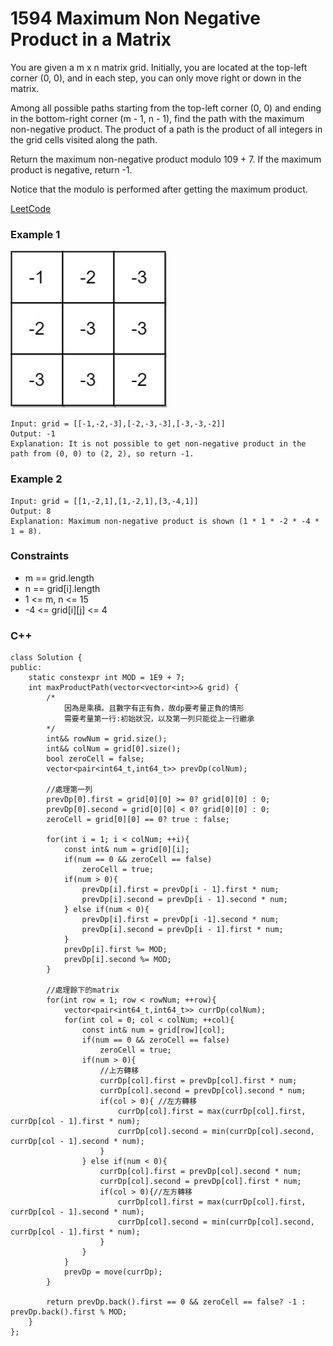 # 1594 Maximum Non Negative Product in a Matrix

You are given a m x n matrix grid. Initially, you are located at the top-left corner (0, 0), and in each step, you can only move right or down in the matrix.

Among all possible paths starting from the top-left corner (0, 0) and ending in the bottom-right corner (m - 1, n - 1), find the path with the maximum non-negative product. The product of a path is the product of all integers in the grid cells visited along the path.

Return the maximum non-negative product modulo 109 + 7. If the maximum product is negative, return -1.

Notice that the modulo is performed after getting the maximum product.

[LeetCode](https://leetcode.cn/problems/maximum-non-negative-product-in-a-matrix/)

### Example 1

<img src="img/1594_1.jpg" width = "250"/>

```
Input: grid = [[-1,-2,-3],[-2,-3,-3],[-3,-3,-2]]
Output: -1
Explanation: It is not possible to get non-negative product in the path from (0, 0) to (2, 2), so return -1.
```

### Example 2

```
Input: grid = [[1,-2,1],[1,-2,1],[3,-4,1]]
Output: 8
Explanation: Maximum non-negative product is shown (1 * 1 * -2 * -4 * 1 = 8).
```
 

### Constraints

* m == grid.length
* n == grid[i].length
* 1 <= m, n <= 15
* -4 <= grid[i][j] <= 4

### C++ 

```
class Solution {
public:
    static constexpr int MOD = 1E9 + 7;
    int maxProductPath(vector<vector<int>>& grid) {
        /*
            因為是乘積。且數字有正有負，故dp要考量正負的情形
            需要考量第一行:初始狀況，以及第一列只能從上一行繼承
        */
        int&& rowNum = grid.size();
        int&& colNum = grid[0].size();
        bool zeroCell = false;
        vector<pair<int64_t,int64_t>> prevDp(colNum);

        //處理第一列
        prevDp[0].first = grid[0][0] >= 0? grid[0][0] : 0;
        prevDp[0].second = grid[0][0] < 0? grid[0][0] : 0; 
        zeroCell = grid[0][0] == 0? true : false;

        for(int i = 1; i < colNum; ++i){
            const int& num = grid[0][i];
            if(num == 0 && zeroCell == false)
                zeroCell = true;
            if(num > 0){
                prevDp[i].first = prevDp[i - 1].first * num;
                prevDp[i].second = prevDp[i - 1].second * num;
            } else if(num < 0){
                prevDp[i].first = prevDp[i -1].second * num;
                prevDp[i].second = prevDp[i - 1].first * num;
            } 
            prevDp[i].first %= MOD;
            prevDp[i].second %= MOD;
        }

        //處理餘下的matrix
        for(int row = 1; row < rowNum; ++row){
            vector<pair<int64_t,int64_t>> currDp(colNum);
            for(int col = 0; col < colNum; ++col){
                const int& num = grid[row][col];
                if(num == 0 && zeroCell == false)
                    zeroCell = true;
                if(num > 0){
                    //上方轉移
                    currDp[col].first = prevDp[col].first * num;   
                    currDp[col].second = prevDp[col].second * num; 
                    if(col > 0){ //左方轉移
                        currDp[col].first = max(currDp[col].first, currDp[col - 1].first * num);
                        currDp[col].second = min(currDp[col].second, currDp[col - 1].second * num);
                    }
                } else if(num < 0){
                    currDp[col].first = prevDp[col].second * num;
                    currDp[col].second = prevDp[col].first * num;
                    if(col > 0){//左方轉移
                        currDp[col].first = max(currDp[col].first, currDp[col - 1].second * num);
                        currDp[col].second = min(currDp[col].second, currDp[col - 1].first * num);
                    }
                }
            }
            prevDp = move(currDp);
        }

        return prevDp.back().first == 0 && zeroCell == false? -1 : prevDp.back().first % MOD;
    }
};
```